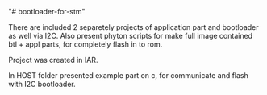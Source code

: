 "# bootloader-for-stm" 

There are included 2 separetely projects of application part and bootloader as well via I2C.
Also present phyton scripts for make full image contained btl + appl parts, 
for completely flash in to rom.

Project was created in IAR.

In HOST folder presented example part on c, for communicate and flash with I2C bootloader.